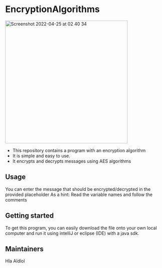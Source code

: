 # EncryptionAlgorithms

<img width="390" alt="Screenshot 2022-04-25 at 02 40 34" src="https://user-images.githubusercontent.com/104319811/165003791-a53c3e15-1a73-476a-a78b-8bc67d823490.png">

- This repository contains a program with an encryption algorithm
- It is simple and easy to use.
- It encrypts and decrypts messages using AES algorithms

## Usage

You can enter the message that should be encrypted/decrypted in the provided placeholder
As a hint: Read the variable names and follow the comments

## Getting started

To get this program, you can easily download the file onto your own local computer and run it using intelliJ or eclipse (IDE) with a java sdk.

## Maintainers

Hla Aldlol
